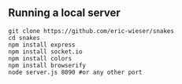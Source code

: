 Running a local server
----------------------

    git clone https://github.com/eric-wieser/snakes
    cd snakes
    npm install express
    npm install socket.io
    npm install colors
    npm install browserify
    node server.js 8090 #or any other port
